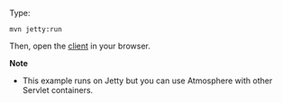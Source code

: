 Type:

```
mvn jetty:run
```

Then, open the [client](http://jsbin.com/quqike/1/watch?js,console) in your browser.

**Note**

* This example runs on Jetty but you can use Atmosphere with other Servlet containers.